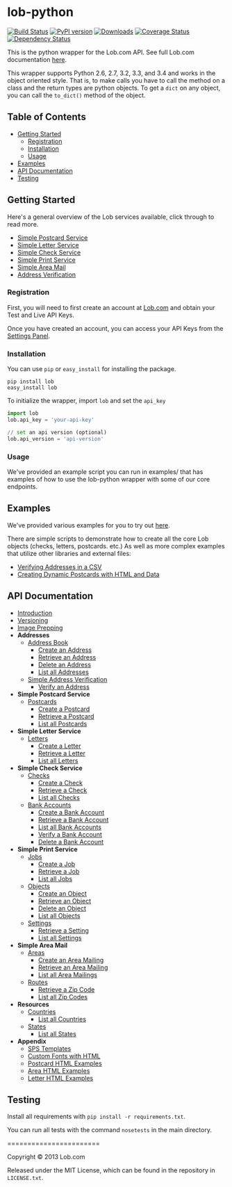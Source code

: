 # lob-python

[![Build Status](https://travis-ci.org/lob/lob-python.svg?branch=master)](https://travis-ci.org/lob/lob-python)
[![PyPI version](https://badge.fury.io/py/lob.svg)](http://badge.fury.io/py/lob) [![Downloads](https://pypip.in/download/lob/badge.svg)](https://pypi.python.org/pypi/lob/)
[![Coverage Status](https://coveralls.io/repos/lob/lob-python/badge.svg?branch=master)](https://coveralls.io/r/lob/lob-python?branch=master)
[![Dependency Status](https://gemnasium.com/lob/lob-python.svg)](https://gemnasium.com/lob/lob-python)

This is the python wrapper for the Lob.com API. See full Lob.com documentation [here](https://lob.com/docs/python).

This wrapper supports Python 2.6, 2.7, 3.2, 3.3, and 3.4 and works in the object oriented style. That is, to make calls you have to call the method on a class and the return types are python objects. To get a `dict` on any object, you can call the `to_dict()` method of the object.

## Table of Contents

- [Getting Started](#getting-started)
  - [Registration](#registration)
  - [Installation](#installation)
  - [Usage](#usage)
- [Examples](#examples)
- [API Documentation](#api-documentation)
- [Testing](#testing)

## Getting Started

Here's a general overview of the Lob services available, click through to read more.

- [Simple Postcard Service](https://lob.com/services/postcards)
- [Simple Letter Service](https://lob.com/services/letters)
- [Simple Check Service](https://lob.com/services/checks)
- [Simple Print Service](https://lob.com/services/sps)
- [Simple Area Mail](https://lob.com/services/sam)
- [Address Verification](https://lob.com/verification/address)

### Registration

First, you will need to first create an account at [Lob.com](https://dashboard.lob.com/#/register) and obtain your Test and Live API Keys.

Once you have created an account, you can access your API Keys from the [Settings Panel](https://dashboard.lob.com/#/settings).

### Installation

You can use `pip` or `easy_install` for installing the package.

```
pip install lob
easy_install lob
```

To initialize the wrapper, import `lob` and set the `api_key`

```python
import lob
lob.api_key = 'your-api-key'

// set an api version (optional)
lob.api_version = 'api-version'
```

### Usage

We've provided an example script you can run in examples/ that has examples of how to use the lob-python wrapper with some of our core endpoints.

## Examples

We've provided various examples for you to try out [here](https://github.com/lob/lob-python/tree/master/examples).

There are simple scripts to demonstrate how to create all the core Lob objects (checks, letters, postcards. etc.) As well as more complex examples that utilize other libraries and external files:

- [Verifying Addresses in a CSV](https://github.com/lob/lob-python/blob/master/examples/verify_addresses_from_csv/verify_addresses_from_csv.py)
- [Creating Dynamic Postcards with HTML and Data](https://github.com/lob/lob-python/blob/master/examples/create_postcards_from_csv/create_postcards_from_csv.py)

## API Documentation

- [Introduction](https://lob.com/docs/python#introduction)
- [Versioning](https://lob.com/docs/python#version)
- [Image Prepping](https://lob.com/docs/python#prepping)
- **Addresses**
  - [Address Book](https://lob.com/docs/python#addresses)
    - [Create an Address](https://lob.com/docs/python#addresses_create)
    - [Retrieve an Address](https://lob.com/docs/python#addresses_retrieve)
    - [Delete an Address](https://lob.com/docs/python#addresses_delete)
    - [List all Addresses](https://lob.com/docs/python#addresses_list)
  - [Simple Address Verification](https://lob.com/docs/python#verify)
    - [Verify an Address](https://lob.com/docs/python#verify_create)
- **Simple Postcard Service**
  - [Postcards](https://lob.com/docs/python#postcards)
    - [Create a Postcard](https://lob.com/docs/python#postcards_create)
    - [Retrieve a Postcard](https://lob.com/docs/python#postcards_retrieve)
    - [List all Postcards](https://lob.com/docs/python#postcards_list)
- **Simple Letter Service**
  - [Letters](https://lob.com/docs/python#letters)
    - [Create a Letter](https://lob.com/docs/python#letters_create)
    - [Retrieve a Letter](https://lob.com/docs/python#letters_retrieve)
    - [List all Letters](https://lob.com/docs/python#letters_list)
- **Simple Check Service**
  - [Checks](https://lob.com/docs/python#checks)
    - [Create a Check](https://lob.com/docs/python#checks_create)
    - [Retrieve a Check](https://lob.com/docs/python#checks_retrieve)
    - [List all Checks](https://lob.com/docs/python#checks_list)
  - [Bank Accounts](https://lob.com/docs/python#bank-accounts)
    - [Create a Bank Account](https://lob.com/docs/python#bankaccounts_create)
    - [Retrieve a Bank Account](https://lob.com/docs/python#bankaccounts_retrieve)
    - [List all Bank Accounts](https://lob.com/docs/python#bankaccounts_list)
    - [Verify a Bank Account](https://lob.com/docs/python#bankaccounts_verify)
    - [Delete a Bank Account](https://lob.com/docs/python#bankaccounts_delete)
- **Simple Print Service**
  - [Jobs](https://lob.com/docs/python#jobs)
    - [Create a Job](https://lob.com/docs/python#jobs_create)
    - [Retrieve a Job](https://lob.com/docs/python#jobs_retrieve)
    - [List all Jobs](https://lob.com/docs/python#jobs_list)
  - [Objects](https://lob.com/docs/python#objects)
    - [Create an Object](https://lob.com/docs/python#objects_create)
    - [Retrieve an Object](https://lob.com/docs/python#objects_retrieve)
    - [Delete an Object](https://lob.com/docs/python#objects_delete)
    - [List all Objects](https://lob.com/docs/python#objects_list)
  - [Settings](https://lob.com/docs/python#settings)
    - [Retrieve a Setting](https://lob.com/docs/python#settings_retrieve)
    - [List all Settings](https://lob.com/docs/python#settings_list)
- **Simple Area Mail**
  - [Areas](https://lob.com/docs/python#areas)
    - [Create an Area Mailing](https://lob.com/docs/python#areas_create)
    - [Retrieve an Area Mailing](https://lob.com/docs/python#areas_retrieve)
    - [List all Area Mailings](https://lob.com/docs/python#areas_list)
  - [Routes](https://lob.com/docs/python#routes)
    - [Retrieve a Zip Code](https://lob.com/docs/python#routes_retrieve)
    - [List all Zip Codes](https://lob.com/docs/python#routes_list)
- **Resources**
  - [Countries](https://lob.com/docs/python#countries)
    - [List all Countries](https://lob.com/docs/python#countries_list)
  - [States](https://lob.com/docs/python#states)
    - [List all States](https://lob.com/docs/python#states_list)
- **Appendix**
  - [SPS Templates](https://lob.com/docs/python#sps-templates)
  - [Custom Fonts with HTML](https://lob.com/docs/python#html-fonts)
  - [Postcard HTML Examples](https://lob.com/docs/python#postcard-examples)
  - [Area HTML Examples](https://lob.com/docs/python#area-examples)
  - [Letter HTML Examples](https://lob.com/docs/python#letter-examples)

## Testing

Install all requirements with `pip install -r requirements.txt`.

You can run all tests with the command `nosetests` in the main directory.

=======================

Copyright &copy; 2013 Lob.com

Released under the MIT License, which can be found in the repository in `LICENSE.txt`.
